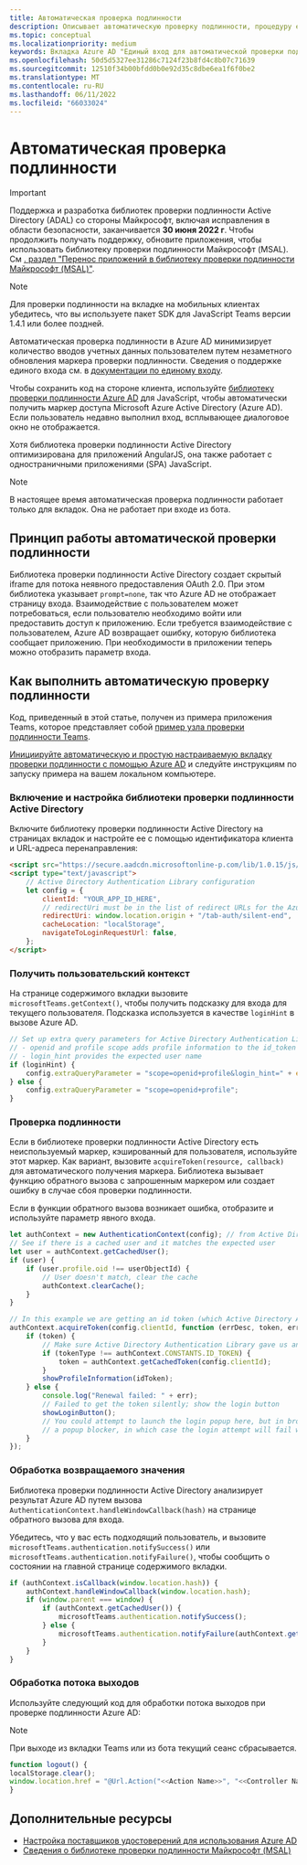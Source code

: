 ```yaml
---
title: Автоматическая проверка подлинности
description: Описывает автоматическую проверку подлинности, процедуру единого входа и Azure AD для вкладок
ms.topic: conceptual
ms.localizationpriority: medium
keywords: Вкладка Azure AD "Единый вход для автоматической проверки подлинности Teams"
ms.openlocfilehash: 50d5d5327ee31286c7124f23b8fd4c8b07c71639
ms.sourcegitcommit: 12510f34b00bfdd0b0e92d35c8dbe6ea1f6f0be2
ms.translationtype: MT
ms.contentlocale: ru-RU
ms.lasthandoff: 06/11/2022
ms.locfileid: "66033024"
---
```

# <a name="silent-authentication"></a>Автоматическая проверка подлинности

> [!IMPORTANT]
> Поддержка и разработка библиотек проверки подлинности Active Directory (ADAL) со стороны Майкрософт, включая исправления в области безопасности, заканчивается **30 июня 2022 г**. Чтобы продолжить получать поддержку, обновите приложения, чтобы использовать библиотеку проверки подлинности Майкрософт (MSAL). См [. раздел "Перенос приложений в библиотеку проверки подлинности Майкрософт (MSAL)"](/azure/active-directory/develop/msal-migration).

> [!NOTE]
> Для проверки подлинности на вкладке на мобильных клиентах убедитесь, что вы используете пакет SDK для JavaScript Teams версии 1.4.1 или более поздней.

Автоматическая проверка подлинности в Azure AD минимизирует количество вводов учетных данных пользователем путем незаметного обновления маркера проверки подлинности. Сведения о поддержке единого входа см. в [документации по единому входу](~/tabs/how-to/authentication/tab-sso-overview.md).

Чтобы сохранить код на стороне клиента, используйте [библиотеку проверки подлинности Azure AD](/azure/active-directory/develop/active-directory-authentication-libraries) для JavaScript, чтобы автоматически получить маркер доступа Microsoft Azure Active Directory (Azure AD). Если пользователь недавно выполнил вход, всплывающее диалоговое окно не отображается.

Хотя библиотека проверки подлинности Active Directory оптимизирована для приложений AngularJS, она также работает с одностраничными приложениями (SPA) JavaScript.

> [!NOTE]
> В настоящее время автоматическая проверка подлинности работает только для вкладок. Она не работает при входе из бота.

## <a name="how-silent-authentication-works"></a>Принцип работы автоматической проверки подлинности

Библиотека проверки подлинности Active Directory создает скрытый iframe для потока неявного предоставления OAuth 2.0. При этом библиотека указывает `prompt=none`, так что Azure AD не отображает страницу входа. Взаимодействие с пользователем может потребоваться, если пользователю необходимо войти или предоставить доступ к приложению. Если требуется взаимодействие с пользователем, Azure AD возвращает ошибку, которую библиотека сообщает приложению. При необходимости в приложении теперь можно отобразить параметр входа.

## <a name="how-to-do-silent-authentication"></a>Как выполнить автоматическую проверку подлинности

Код, приведенный в этой статье, получен из примера приложения Teams, которое представляет собой [пример узла проверки подлинности Teams](https://github.com/OfficeDev/Microsoft-Teams-Samples/blob/main/samples/app-auth/nodejs/src/views/tab/silent/silent.hbs).

[Инициируйте автоматическую и простую настраиваемую вкладку проверки подлинности с помощью Azure AD](https://github.com/OfficeDev/Microsoft-Teams-Samples/tree/main/samples/tab-channel-group-config-page-auth/csharp) и следуйте инструкциям по запуску примера на вашем локальном компьютере.

### <a name="include-and-configure-active-directory-authentication-library"></a>Включение и настройка библиотеки проверки подлинности Active Directory

Включите библиотеку проверки подлинности Active Directory на страницах вкладок и настройте ее с помощью идентификатора клиента и URL-адреса перенаправления:

```html
<script src="https://secure.aadcdn.microsoftonline-p.com/lib/1.0.15/js/adal.min.js" integrity="sha384-lIk8T3uMxKqXQVVfFbiw0K/Nq+kt1P3NtGt/pNexiDby2rKU6xnDY8p16gIwKqgI" crossorigin="anonymous"></script>
<script type="text/javascript">
    // Active Directory Authentication Library configuration
    let config = {
        clientId: "YOUR_APP_ID_HERE",
        // redirectUri must be in the list of redirect URLs for the Azure AD app
        redirectUri: window.location.origin + "/tab-auth/silent-end",
        cacheLocation: "localStorage",
        navigateToLoginRequestUrl: false,
    };
</script>
```

### <a name="get-the-user-context"></a>Получить пользовательский контекст

На странице содержимого вкладки вызовите `microsoftTeams.getContext()`, чтобы получить подсказку для входа для текущего пользователя. Подсказка используется в качестве `loginHint` в вызове Azure AD.

```javascript
// Set up extra query parameters for Active Directory Authentication Library
// - openid and profile scope adds profile information to the id_token
// - login_hint provides the expected user name
if (loginHint) {
    config.extraQueryParameter = "scope=openid+profile&login_hint=" + encodeURIComponent(loginHint);
} else {
    config.extraQueryParameter = "scope=openid+profile";
}
```

### <a name="authenticate"></a>Проверка подлинности

Если в библиотеке проверки подлинности Active Directory есть неиспользуемый маркер, кэшированный для пользователя, используйте этот маркер. Как вариант, вызовите `acquireToken(resource, callback)` для автоматического получения маркера. Библиотека вызывает функцию обратного вызова с запрошенным маркером или создает ошибку в случае сбоя проверки подлинности.

Если в функции обратного вызова возникает ошибка, отобразите и используйте параметр явного входа.

```javascript
let authContext = new AuthenticationContext(config); // from Active Directory Authentication Library
// See if there is a cached user and it matches the expected user
let user = authContext.getCachedUser();
if (user) {
    if (user.profile.oid !== userObjectId) {
        // User doesn't match, clear the cache
        authContext.clearCache();
    }
}

// In this example we are getting an id token (which Active Directory Authentication Library returns if we ask for resource = clientId)
authContext.acquireToken(config.clientId, function (errDesc, token, err, tokenType) {
    if (token) {
        // Make sure Active Directory Authentication Library gave us an ID token
        if (tokenType !== authContext.CONSTANTS.ID_TOKEN) {
            token = authContext.getCachedToken(config.clientId);
        }
        showProfileInformation(idToken);
    } else {
        console.log("Renewal failed: " + err);
        // Failed to get the token silently; show the login button
        showLoginButton();
        // You could attempt to launch the login popup here, but in browsers this could be blocked by
        // a popup blocker, in which case the login attempt will fail with the reason FailedToOpenWindow.
    }
});
```

### <a name="process-the-return-value"></a>Обработка возвращаемого значения

Библиотека проверки подлинности Active Directory анализирует результат Azure AD путем вызова `AuthenticationContext.handleWindowCallback(hash)` на странице обратного вызова для входа.

Убедитесь, что у вас есть подходящий пользователь, и вызовите `microsoftTeams.authentication.notifySuccess()` или `microsoftTeams.authentication.notifyFailure()`, чтобы сообщить о состоянии на главной странице содержимого вкладки.

```javascript
if (authContext.isCallback(window.location.hash)) {
    authContext.handleWindowCallback(window.location.hash);
    if (window.parent === window) {
        if (authContext.getCachedUser()) {
            microsoftTeams.authentication.notifySuccess();
        } else {
            microsoftTeams.authentication.notifyFailure(authContext.getLoginError());
        }
    }
}
```

### <a name="handle-the-sign-out-flow"></a>Обработка потока выходов

Используйте следующий код для обработки потока выходов при проверке подлинности Azure AD:

> [!NOTE]
> При выходе из вкладки Teams или из бота текущий сеанс сбрасывается.

```javascript
function logout() {
localStorage.clear();
window.location.href = "@Url.Action("<<Action Name>>", "<<Controller Name>>")";
}
```

## <a name="see-also"></a>Дополнительные ресурсы

* [Настройка поставщиков удостоверений для использования Azure AD](../../../concepts/authentication/configure-identity-provider.md)
* [Сведения о библиотеке проверки подлинности Майкрософт (MSAL)](/azure/active-directory/develop/msal-overview)
